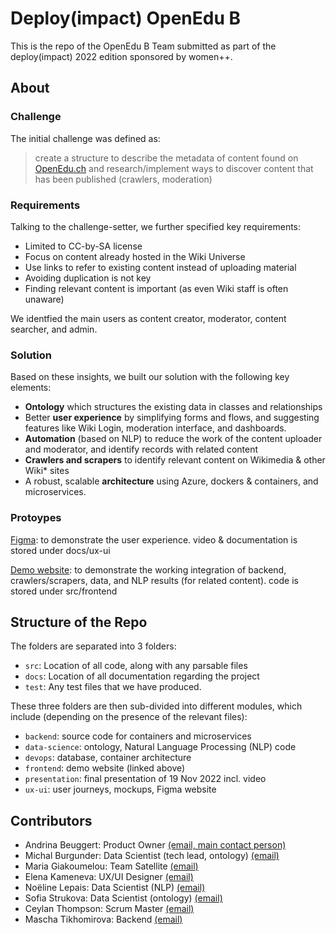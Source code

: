 # Deploy(impact) OpenEdu B

This is the repo of the OpenEdu B Team submitted as part of the deploy(impact) 2022 edition sponsored by women++.


## About

### Challenge

The initial challenge was defined as: 

>create a structure to describe the metadata of content found on [OpenEdu.ch](https://openedu.ch/en/) and research/implement ways to discover content that has been published (crawlers, moderation)

### Requirements

Talking to the challenge-setter, we further specified key requirements: 
* Limited to CC-by-SA license
* Focus on content already hosted in the Wiki Universe
* Use links to refer to existing content instead of uploading material
* Avoiding duplication is not key
* Finding relevant content is important (as even Wiki staff is often unaware)

We identfied the main users as content creator, moderator, content searcher, and admin.

### Solution

Based on these insights, we built our solution with the following key elements: 

* **Ontology** which structures the existing data in classes and relationships
* Better **user experience** by simplifying forms and flows, and suggesting features like Wiki Login, moderation interface, and dashboards.
* **Automation** (based on NLP) to reduce the work of the content uploader and moderator, and identify records with related content
* **Crawlers and scrapers** to identify relevant content on Wikimedia & other Wiki* sites
* A robust, scalable **architecture** using Azure, dockers & containers, and microservices.


### Protoypes

[Figma](https://www.figma.com/proto/HEK15WFpaaacBCHUGPL4ak/OpenEdu-http-to-figma?page-id=15[…]2C263%2C0.16&scaling=min-zoom&starting-point-node-id=15%3A1307): to demonstrate the user experience. video & documentation is stored under docs/ux-ui

[Demo website](http://4.231.57.204:8089/): to demonstrate the working integration of backend, crawlers/scrapers, data, and NLP results (for related content). code is stored under src/frontend


## Structure of the Repo

The folders are separated into 3 folders:

- `src`: Location of all code, along with any parsable files 
- `docs`: Location of all documentation regarding the project
- `test`: Any test files that we have produced. 

These three folders are then sub-divided into different modules, which include (depending on the presence of the relevant files):
* `backend`: source code for containers and microservices
* `data-science`: ontology, Natural Language Processing (NLP) code
* `devops`: database, container architecture
* `frontend`: demo website (linked above)
* `presentation`: final presentation of 19 Nov 2022 incl. video
* `ux-ui`: user journeys, mockups, Figma website


## Contributors
- Andrina Beuggert: Product Owner [(email, main contact person)](mailto:andrina.beuggert@gmail.com)
- Michal Burgunder: Data Scientist (tech lead, ontology) [(email)](mailto:michal_burgunder@yahoo.com)
- Maria Giakoumelou: Team Satellite [(email)](mailto:mg.giakoumelou@gmail.com)
- Elena Kameneva: UX/UI Designer [(email)](mailto:elena.kameneva.eu@gmail.com)
- Noëline Lepais: Data Scientist (NLP) [(email)](mailto:noeline.lps@outlook.fr)
- Sofia Strukova: Data Scientist (ontology) [(email)](mailto:strukovas@um.es)
- Ceylan Thompson: Scrum Master [(email)](mailto:coachingandmentoringlifeskills@gmail.com)
- Mascha Tikhomirova: Backend [(email)](mailto:mstihomirova@gmail.com)

